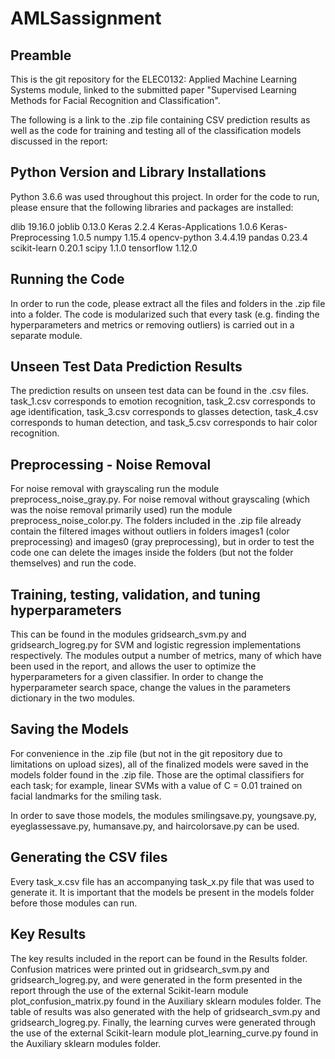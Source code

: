 # AMLSassignment

## Preamble

This is the git repository for the ELEC0132: Applied Machine Learning Systems module, linked to the submitted paper "Supervised Learning Methods for Facial Recognition and Classification". 

The following is a link to the .zip file containing CSV prediction results as well as the code for training and testing all of the classification models discussed in the report:

<link to zip file>

## Python Version and Library Installations

Python 3.6.6 was used throughout this project. In order for the code to run, please ensure that the following libraries and packages are installed:

dlib  19.16.0
joblib  0.13.0
Keras  2.2.4
Keras-Applications  1.0.6
Keras-Preprocessing  1.0.5
numpy  1.15.4
opencv-python  3.4.4.19
pandas  0.23.4
scikit-learn  0.20.1
scipy  1.1.0
tensorflow  1.12.0

## Running the Code

In order to run the code, please extract all the files and folders in the .zip file into a folder. The code is modularized such that every task (e.g. finding the hyperparameters and metrics or removing outliers) is carried out in a separate module. 

## Unseen Test Data Prediction Results

The prediction results on unseen test data can be found in the .csv files. task_1.csv corresponds to emotion recognition, task_2.csv corresponds to age identification, task_3.csv corresponds to glasses detection, task_4.csv corresponds to human detection, and task_5.csv corresponds to hair color recognition.

## Preprocessing - Noise Removal

For noise removal with grayscaling run the module preprocess_noise_gray.py. For noise removal without grayscaling (which was the noise removal primarily used) run the module preprocess_noise_color.py. The folders included in the .zip file already contain the filtered images without outliers in folders images1 (color preprocessing) and images0 (gray preprocessing), but in order to test the code one can delete the images inside the folders (but not the folder themselves) and run the code. 

## Training, testing, validation, and tuning hyperparameters

This can be found in the modules gridsearch_svm.py and gridsearch_logreg.py for SVM and logistic regression implementations respectively. The modules output a number of metrics, many of which have been used in the report, and allows the user to optimize the hyperparameters for a given classifier. In order to change the hyperparameter search space, change the values in the parameters dictionary in the two modules.

## Saving the Models

For convenience in the .zip file (but not in the git repository due to limitations on upload sizes), all of the finalized models were saved in the models folder found in the .zip file. Those are the optimal classifiers for each task; for example, linear SVMs with a value of C = 0.01 trained on facial landmarks for the smiling task. 

In order to save those models, the modules smilingsave.py, youngsave.py, eyeglassessave.py, humansave.py, and haircolorsave.py can be used. 

## Generating the CSV files

Every task_x.csv file has an accompanying task_x.py file that was used to generate it. It is important that the models be present in the models folder before those modules can run.

## Key Results

The key results included in the report can be found in the Results folder. Confusion matrices were printed out in gridsearch_svm.py and gridsearch_logreg.py, and were generated in the form presented in the report through the use of the external Scikit-learn module plot_confusion_matrix.py found in the Auxiliary sklearn modules folder. The table of results was also generated with the help of gridsearch_svm.py and gridsearch_logreg.py. Finally, the learning curves were generated through the use of the external Scikit-learn module plot_learning_curve.py found in the Auxiliary sklearn modules folder. 




